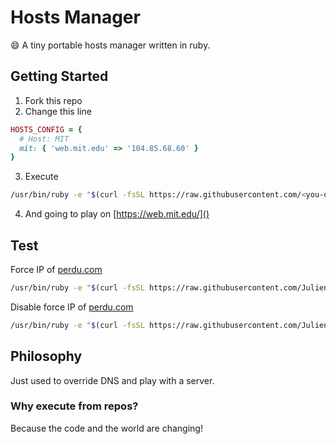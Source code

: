 # Hosts Manager

:smile: A tiny portable hosts manager written in ruby.

## Getting Started

1. Fork this repo
2. Change this line

  ```ruby
  HOSTS_CONFIG = {
    # Host: MIT
    mit: { 'web.mit.edu' => '104.85.68.60' }
  }
  ```

3. Execute

  ```bash
  /usr/bin/ruby -e "$(curl -fsSL https://raw.githubusercontent.com/<you-or-your-organisation>/hostsmanager/master/hostsmanager.rb)" enable mit
  ```

4. And going to play on [https://web.mit.edu/]()

## Test

Force IP of [perdu.com]()
```bash
/usr/bin/ruby -e "$(curl -fsSL https://raw.githubusercontent.com/JulienBreux/hostsmanager/master/hostsmanager.rb)" enable perdu
```

Disable force IP of [perdu.com]()

```bash
/usr/bin/ruby -e "$(curl -fsSL https://raw.githubusercontent.com/JulienBreux/hostsmanager/master/hostsmanager.rb)" disable perdu
```

## Philosophy
  
Just used to override DNS and play with a server.

### Why execute from repos?

Because the code and the world are changing!
